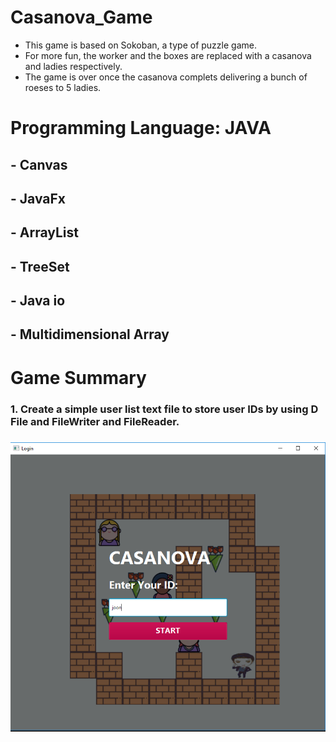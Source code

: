 # Casanova_Game
  - This game is based on Sokoban, a type of puzzle game.
  - For more fun, the worker and the boxes are replaced with a casanova and ladies respectively.
  - The game is over once the casanova complets delivering a bunch of roeses to 5 ladies. 

# Programming Language: JAVA
  ## - Canvas
  ## - JavaFx
  ## - ArrayList
  ## - TreeSet
  ## - Java io
  ## - Multidimensional Array

# Game Summary
### 1. Create a simple user list text file to store user IDs by using D File and FileWriter and FileReader.
### ![Login Page](images/c1.PNG)


  
  
 
